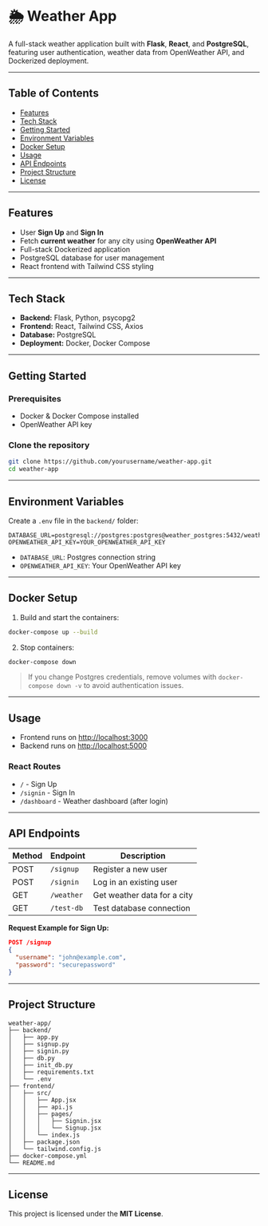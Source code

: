 # 🌦 Weather App

A full-stack weather application built with **Flask**, **React**, and **PostgreSQL**, featuring user authentication, weather data from OpenWeather API, and Dockerized deployment.

---

## Table of Contents

* [Features](#features)
* [Tech Stack](#tech-stack)
* [Getting Started](#getting-started)
* [Environment Variables](#environment-variables)
* [Docker Setup](#docker-setup)
* [Usage](#usage)
* [API Endpoints](#api-endpoints)
* [Project Structure](#project-structure)
* [License](#license)

---

## Features

* User **Sign Up** and **Sign In**
* Fetch **current weather** for any city using **OpenWeather API**
* Full-stack Dockerized application
* PostgreSQL database for user management
* React frontend with Tailwind CSS styling

---

## Tech Stack

* **Backend:** Flask, Python, psycopg2
* **Frontend:** React, Tailwind CSS, Axios
* **Database:** PostgreSQL
* **Deployment:** Docker, Docker Compose

---

## Getting Started

### Prerequisites

* Docker & Docker Compose installed
* OpenWeather API key

### Clone the repository

```bash
git clone https://github.com/yourusername/weather-app.git
cd weather-app
```

---

## Environment Variables

Create a `.env` file in the `backend/` folder:

```env
DATABASE_URL=postgresql://postgres:postgres@weather_postgres:5432/weatherdb
OPENWEATHER_API_KEY=YOUR_OPENWEATHER_API_KEY
```

* `DATABASE_URL`: Postgres connection string
* `OPENWEATHER_API_KEY`: Your OpenWeather API key

---

## Docker Setup

1. Build and start the containers:

```bash
docker-compose up --build
```

2. Stop containers:

```bash
docker-compose down
```

> If you change Postgres credentials, remove volumes with `docker-compose down -v` to avoid authentication issues.

---

## Usage

* Frontend runs on [http://localhost:3000](http://localhost:3000)
* Backend runs on [http://localhost:5000](http://localhost:5000)

### React Routes

* `/` - Sign Up
* `/signin` - Sign In
* `/dashboard` - Weather dashboard (after login)

---

## API Endpoints

| Method | Endpoint   | Description                 |
| ------ | ---------- | --------------------------- |
| POST   | `/signup`  | Register a new user         |
| POST   | `/signin`  | Log in an existing user     |
| GET    | `/weather` | Get weather data for a city |
| GET    | `/test-db` | Test database connection    |

**Request Example for Sign Up:**

```json
POST /signup
{
  "username": "john@example.com",
  "password": "securepassword"
}
```

---

## Project Structure

```
weather-app/
├── backend/
│   ├── app.py
│   ├── signup.py
│   ├── signin.py
│   ├── db.py
│   ├── init_db.py
│   ├── requirements.txt
│   └── .env
├── frontend/
│   ├── src/
│   │   ├── App.jsx
│   │   ├── api.js
│   │   ├── pages/
│   │   │   ├── Signin.jsx
│   │   │   └── Signup.jsx
│   │   └── index.js
│   ├── package.json
│   └── tailwind.config.js
├── docker-compose.yml
└── README.md
```

---

## License

This project is licensed under the **MIT License**.
